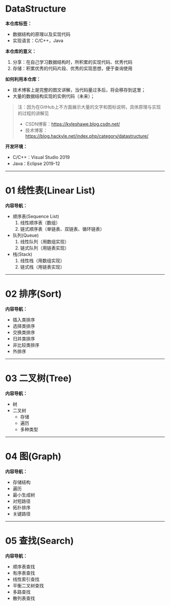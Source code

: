 # DataStructure
**本仓库标签：**

- 数据结构的原理以及实现代码
- 实现语言：C/C++，Java



**本仓库的意义：**

1. 分享：在自己学习数据结构时，所积累的实现代码、优秀代码
2. 存储：积累优秀的代码片段、优秀的实现思想，便于查询使用



**如何利用本仓库：**

- 技术博客上是完整的图文讲解，当代码量过多后，将会移存到这里；
- 大量的数据结构实现的实例代码（未来）；



> 注：因为在GitHub上不方面展示大量的文字和图标说明，具体原理与实现的过程的讲解见
>
> - CSDN博客：https://kyleshawe.blog.csdn.net/
> - 技术博客：https://blog.hackyle.net/index.php/category/datastructure/



**开发环境：**

- C/C++：Visual Studio 2019
- Java：Eclipse 2019-12

---

# 01 线性表(Linear List)

**内容导航：**

- 顺序表(Sequence List)
  1. 线性顺序表（数组）
  2. 链式顺序表（单链表、双链表、循环链表）
- 队列(Queue)
  1. 线性队列（用数组实现）
  2. 链式队列（用链表实现）
- 栈(Stack)
  1. 线性栈（用数组实现）
  2. 链式栈（用链表实现）







---

# 02 排序(Sort)

**内容导航：**

- 插入类排序
- 选择类排序
- 交换类排序
- 归并类排序
- 非比较类排序
- 外排序





---


# 03 二叉树(Tree)

**内容导航：**

- 树
- 二叉树
  - 存储
  - 遍历
  - 多种类型





---

# 04 图(Graph)

**内容导航：**

- 存储结构
- 遍历
- 最小生成树
- 对短路径
- 拓扑排序
- 关键路径



---

# 05 查找(Search)

**内容导航：**

- 顺序表查找
- 有序表查找
- 线性索引查找
- 平衡二叉树查找
- 多路查找
- 散列表查找











